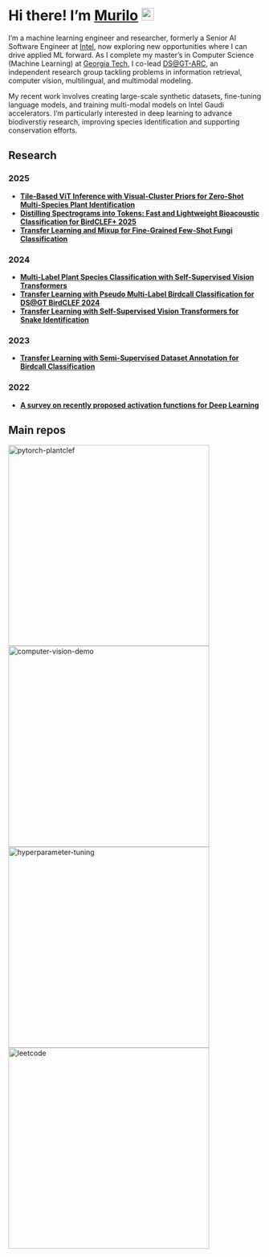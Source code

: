 # Hi there! I’m [Murilo](https://murilogustineli.com) <img src="https://media.giphy.com/media/hvRJCLFzcasrR4ia7z/giphy.gif" width="25">

I’m a machine learning engineer and researcher, formerly a Senior AI Software Engineer at [Intel](https://www.intel.com/), now exploring new opportunities where I can drive applied ML forward. 
As I complete my master’s in Computer Science (Machine Learning) at [Georgia Tech](https://www.gatech.edu/), I co-lead [DS@GT-ARC](https://dsgt-arc.org/), an independent research group tackling problems in information retrieval, computer vision, multilingual, and multimodal modeling.

My recent work involves creating large-scale synthetic datasets, fine-tuning language models, and training multi-modal models on Intel Gaudi accelerators. 
I’m particularly interested in deep learning to advance biodiverstiy research, improving species identification and supporting conservation efforts. 

## Research
### 2025
- [**Tile-Based ViT Inference with Visual-Cluster Priors for Zero-Shot Multi-Species Plant Identification**](https://arxiv.org/abs/2507.06093)
- [**Distilling Spectrograms into Tokens: Fast and Lightweight Bioacoustic Classification for BirdCLEF+ 2025**](https://arxiv.org/abs/2507.08236)
- [**Transfer Learning and Mixup for Fine-Grained Few-Shot Fungi Classification**](https://www.arxiv.org/abs/2507.08248)


### 2024
- [**Multi-Label Plant Species Classification with Self-Supervised Vision Transformers**](https://arxiv.org/abs/2407.06298)
- [**Transfer Learning with Pseudo Multi-Label Birdcall Classification for DS@GT BirdCLEF 2024**](https://arxiv.org/abs/2407.06291)
- [**Transfer Learning with Self-Supervised Vision Transformers for Snake Identification**](https://arxiv.org/abs/2407.06178)

### 2023
- [**Transfer Learning with Semi-Supervised Dataset Annotation for Birdcall Classification**](https://arxiv.org/abs/2306.16760)

### 2022
- [**A survey on recently proposed activation functions for Deep Learning**](https://arxiv.org/abs/2204.02921)


## Main repos
<!-- add comment here -->
<p align="left">
  <a href="https://github.com/murilogustineli/pytorch-plantclef"><img width="400" src="https://github-readme-stats.vercel.app/api/pin/?username=murilogustineli&repo=pytorch-plantclef&theme=radical&hide_border=true&show_icons=false" alt="pytorch-plantclef"></a>
  <a href="https://github.com/murilogustineli/computer-vision-demo"><img width="400" src="https://github-readme-stats.vercel.app/api/pin/?username=murilogustineli&repo=computer-vision-demo&theme=radical&hide_border=true&show_icons=false" alt="computer-vision-demo"></a>
  <a href="https://github.com/murilogustineli/hyper-tuning"><img width="400" src="https://github-readme-stats.vercel.app/api/pin/?username=murilogustineli&repo=hyper-tuning&theme=radical&hide_border=true&show_icons=false" alt="hyperparameter-tuning"></a>
  <a href="https://github.com/murilogustineli/leetcode"><img width="400" src="https://github-readme-stats.vercel.app/api/pin/?username=murilogustineli&repo=leetcode&theme=radical&hide_border=true&show_icons=false" alt="leetcode"></a>
<!--   <a href="https://github.com/murilogustineli/machine-learning-by-stanford"><img width="400" src="https://github-readme-stats.vercel.app/api/pin/?username=murilogustineli&repo=machine-learning-by-stanford&theme=radical&hide_border=true&show_icons=false" alt="machine-learning-by-stanford"></a> -->
  <!--   <a href="https://github.com/murilogustineli/dsa-specialization-ucsd"><img width="400" src="https://github-readme-stats.vercel.app/api/pin/?username=murilogustineli&repo=dsa-specialization-ucsd&theme=radical&hide_border=true&show_icons=false" alt="dsa-specialization-ucsd"></a> -->

<!--
[![Murilo's GitHub stats](https://github-readme-stats.vercel.app/api?username=murilogustineli&theme=radical)](https://github.com/murilogustineli/github-readme-stats)
-->

<!---
murilogustineli/murilogustineli is a ✨ special ✨ repository because its `README.md` (this file) appears on your GitHub profile.
You can click the Preview link to take a look at your changes.
- 💞️ I’m looking for an opportunity to use my logical and technical skills to help businesses make better data-driven decisions and support them with all their data needs
- 📫 Connect with me on [LinkedIn](https://www.linkedin.com/in/murilo-gustineli/)
--->

 
